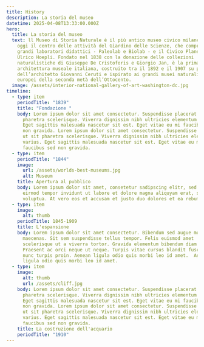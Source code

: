 ```yaml
---
title: History
description: La storia del museo
datetime: 2025-04-08T13:33:00.000Z
hero:
  title: La storia del museo
  text: ll Museo di Storia Naturale è il più antico museo civico milanese ed è
    oggi il centro delle attività del Giardino delle Scienze, che comprende due
    grandi laboratori didattici - Paleolab e Biolab - e il Civico Planetario
    Ulrico Hoepli. Fondato nel 1838 con la donazione delle collezioni
    naturalistiche di Giuseppe De Cristoforis e Giorgio Jan, è la prima
    architettura museale italiana, costruito tra il 1892 e il 1907 su progetto
    dell’architetto Giovanni Ceruti e ispirato ai grandi musei naturalistici
    europei della seconda metà dell’Ottocento.
  image: /assets/interior-national-gallery-of-art-washington-dc.jpg
timeline:
  - type: item
    periodTitle: "1839"
    title: "Fondazione "
    body: Lorem ipsum dolor sit amet consectetur. Suspendisse placerat ut sit
      pharetra scelerisque. Viverra dignissim nibh ultricies elementum varius.
      Eget sagittis malesuada nascetur sit est. Eget vitae eu mi faucibus sed
      non gravida. Lorem ipsum dolor sit amet consectetur. Suspendisse placerat
      ut sit pharetra scelerisque. Viverra dignissim nibh ultricies elementum
      varius. Eget sagittis malesuada nascetur sit est. Eget vitae eu mi
      faucibus sed non gravida.
  - type: item
    periodTitle: "1844"
    image:
      url: /assets/worlds-best-museums.jpg
      alt: Museum
    title: Apertura al pubblico
    body: Lorem ipsum dolor sit amet, consetetur sadipscing elitr, sed diam nonumy
      eirmod tempor invidunt ut labore et dolore magna aliquyam erat, sed diam
      voluptua. At vero eos et accusam et justo duo dolores et ea rebum.
  - type: item
    image:
      alt: thumb
    periodTitle: 1845-1909
    title: L'espansione
    body: Lorem ipsum dolor sit amet consectetur. Bibendum sed augue molestie ac
      maecenas. Sit sem suspendisse tellus tempor. Felis euismod amet
      scelerisque ut a viverra tortor. Gravida elementum bibendum diam maecenas.
      Praesent ac orci neque ut neque. Turpis vitae cursus blandit fusce euismod
      nunc turpis proin. Aenean ligula odio quis morbi leo id amet.  Aenean
      ligula odio quis morbi leo id amet.
  - type: item
    image:
      alt: thumb
      url: /assets/cliff.jpg
    body: Lorem ipsum dolor sit amet consectetur. Suspendisse placerat ut sit
      pharetra scelerisque. Viverra dignissim nibh ultricies elementum varius.
      Eget sagittis malesuada nascetur sit est. Eget vitae eu mi faucibus sed
      non gravida. Lorem ipsum dolor sit amet consectetur. Suspendisse placerat
      ut sit pharetra scelerisque. Viverra dignissim nibh ultricies elementum
      varius. Eget sagittis malesuada nascetur sit est. Eget vitae eu mi
      faucibus sed non gravida.
    title: La costruzione dell'acquario
    periodTitle: "1910"
---
```

